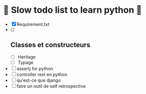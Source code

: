 🐌 Slow todo list to learn python 🐢 
=======

 - [X] Requirement.txt
 - [ ] Classes et constructeurs
   - 
   - [ ] Heritage
   - [ ] Typage
 - [ ] assertj for python 
 - [ ] controller rest en python
 - [ ] qu'est-ce que django
 - [ ] faire un outil de self retrospective